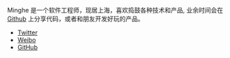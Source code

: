 Minghe 是一个软件工程师，现居上海，喜欢捣鼓各种技术和产品, 业余时间会在 [Github](https://github.com/***REMOVED***) 上分享代码，或者和朋友开发好玩的产品。

* [Twitter](https://twitter.com/_***REMOVED***)
* [Weibo](https://www.weibo.com/2165714507)
* [GitHub](https://github.com/***REMOVED***)
